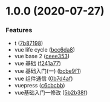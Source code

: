 # 1.0.0 (2020-07-27)


### Features

* t ([7b87198](https://github.com/FearlessMa/FENotes/commit/7b8719838b84d5ebaba3d24572bd736a9e1fca3e))
* vue  life cycle ([bcc6da8](https://github.com/FearlessMa/FENotes/commit/bcc6da833b2cbb765d704bff2261d5d031c640db))
* vue base 2 ([ceee353](https://github.com/FearlessMa/FENotes/commit/ceee3533c4ffec4a682a88a8294652ffc0495a2d))
* vue 基础 ([f241a77](https://github.com/FearlessMa/FENotes/commit/f241a7738881c7468795b166f8ab2f3d76d5b25f))
* vue 基础入门(一) ([bcbe9f1](https://github.com/FearlessMa/FENotes/commit/bcbe9f144c2bc631d640d2060ecabddfcfa2acfc))
* vue 组件通信 ([0b7d4af](https://github.com/FearlessMa/FENotes/commit/0b7d4af80d6e85ceeae64bf584551dfd86c6b709))
* vuepress ([c6cbcbb](https://github.com/FearlessMa/FENotes/commit/c6cbcbbbdd1ba35f944fd2cdade7b963f111db03))
* vue基础入门一修改 ([5b2b38f](https://github.com/FearlessMa/FENotes/commit/5b2b38ff86768847a0c9511bb8bc8c2bd6a22b8d))




